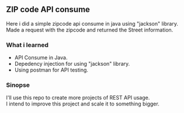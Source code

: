 ## ZIP code API consume
Here i did a simple zipcode api consume in java using "jackson" library.  
Made a request with the zipcode and returned the Street information. 

### What i learned
- API Consume in Java.
- Depedency injection for using "jackson" library.
- Using postman for API testing.

### Sinopse
I'll use this repo to create more projects of REST API usage.  
I intend to improve this project and scale it to something bigger.

